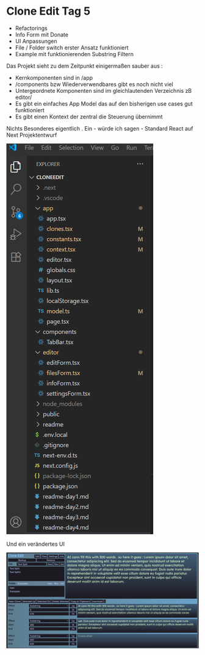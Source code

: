 # Clone Edit Tag 5

- Refactorings
- Info Form mit Donate
- UI Anpassungen
- File / Folder switch erster Ansatz funktioniert
- Example mit funktionierenden Substring Filtern

Das Projekt sieht zu dem Zeitpunkt einigermaßen sauber aus :
- Kernkomponenten sind in /app
- /components bzw Wiederverwendbares gibt es noch nicht viel
- Untergeordnete Komponenten sind im gleichlautenden Verzeichnis zB editor/
- Es gibt ein einfaches App Model das auf den bisherigen use cases gut funktioniert
- Es gibt einen Kontext der zentral die Steuerung übernimmt

Nichts Besonderes eigentlich . Ein - würde ich sagen - Standard React auf Next Projektentwurf

![alt text](readme/image3.png)

Und ein verändertes UI

![alt text](readme/image4.png)